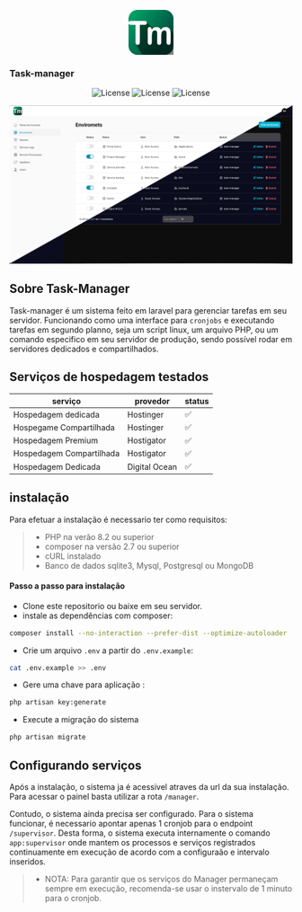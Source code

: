 <p align="center">
<a href="#" target="_blank" style="display: flex; justify-content: center;">
<img src="public/app.png" width="400" alt="Laravel Logo" style="width: 80px;">
</a>
</p>

<p>
<h3>Task-manager</h3>
</p>

<p align="center">
<img src="https://img.shields.io/badge/version-1.0.7-cyan" alt="License">
<img src="https://img.shields.io/badge/build-pass-red" alt="License">
<img src="https://img.shields.io/badge/test-pass-green" alt="License">
</p>

<p align="center">
<img src="public/wallpaper-02.png" />
</p>


## Sobre Task-Manager

Task-manager é um sistema feito em laravel para gerenciar tarefas em seu servidor. Funcionando como uma interface para ```cronjobs``` e executando tarefas em segundo planno, seja um script linux, um arquivo PHP, ou um comando especifico em seu servidor de produção, sendo possível rodar em servidores dedicados e compartilhados.

## Serviços de hospedagem testados

| serviço | provedor | status |
|---------|----------|--------|
| Hospedagem dedicada | Hostinger | ✅ |
| Hospegame Compartilhada | Hostinger | ✅ |
| Hospedagem Premium | Hostigator | ✅ |
| Hospedagem Compartilhada | Hostigator | ✅
| Hospedagem Dedicada | Digital Ocean | ✅ |

## instalação

Para efetuar a instalação é necessario ter como requisitos:

>- PHP na verão 8.2 ou superior
>- composer na versão 2.7 ou superior
>- cURL instalado
>- Banco de dados sqlite3, Mysql, Postgresql ou MongoDB

#### Passo a passo para instalação
* Clone este repositorio ou baixe em seu servidor.
* instale as dependências com composer:
```sh
composer install --no-interaction --prefer-dist --optimize-autoloader
```
* Crie um arquivo ```.env``` a partir do ```.env.example```:
```sh
cat .env.example >> .env
```
* Gere uma chave para aplicação :
```sh
php artisan key:generate
```
* Execute a migração do sistema
```sh
php artisan migrate
```

## Configurando serviços

Após a instalação, o sistema ja é acessivel atraves da url da sua instalação.
Para acessar o painel basta utilizar a rota ```/manager```. 

Contudo, o sistema ainda precisa ser configurado. Para o sistema funcionar, é necessario apontar apenas 1 cronjob para o endpoint ```/supervisor```. Desta forma, o sistema executa internamente o comando ```app:supervisor``` onde mantem os processos e serviços registrados continuamente em execução de acordo com a configuraão e intervalo inseridos.

>- NOTA: Para garantir que os serviços do Manager permaneçam sempre em execução, recomenda-se usar o instervalo de 1 minuto para o cronjob.

